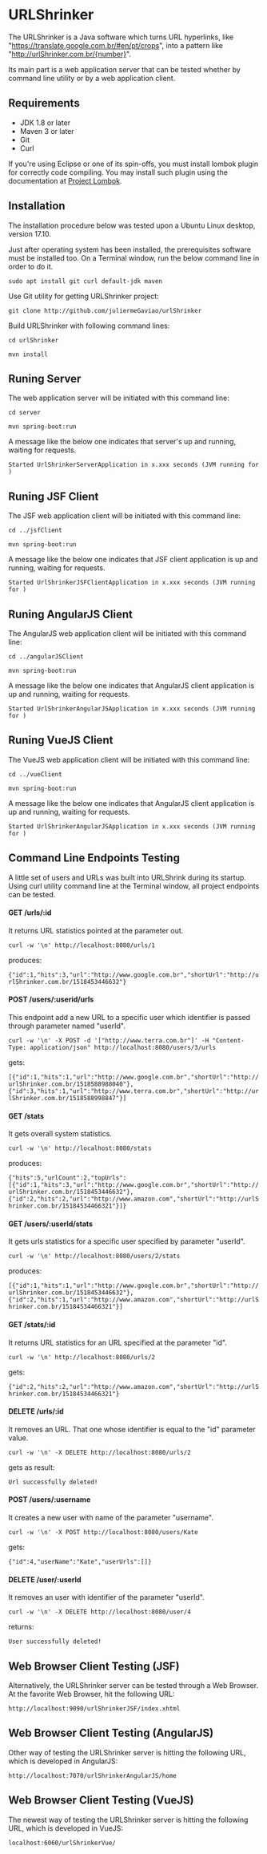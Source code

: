 # URLShrinker

The URLShrinker is a Java software which turns URL hyperlinks, like "https://translate.google.com.br/#en/pt/crops", into a pattern like "http://urlShrinker.com.br/{number}".

Its main part is a web application server that can be tested whether by command line utility or by a web application client.

## Requirements
- JDK 1.8 or later
- Maven 3 or later
- Git
- Curl

If you're using Eclipse or one of its spin-offs, you must install lombok plugin for correctly code compiling. You may install such plugin using the documentation at [Project Lombok](https://projectlombok.org/setup/eclipse).

## Installation

The installation procedure below was tested upon a Ubuntu Linux desktop, version 17.10.

Just after operating system has been installed, the prerequisites software must be installed too. On a Terminal window, run the below command line in order to do it.

`sudo apt install git curl default-jdk maven`


Use Git utility for getting URLShrinker project:

`git clone http://github.com/juliermeGaviao/urlShrinker`


Build URLShrinker with following command lines:

`cd urlShrinker`

`mvn install`


## Runing Server 

The web application server will be initiated with this command line:

`cd server`

`mvn spring-boot:run`


A message like the below one indicates that server's up and running, waiting for requests.

`Started UrlShrinkerServerApplication in x.xxx seconds (JVM running for )`


## Runing JSF Client 

The JSF web application client will be initiated with this command line:

`cd ../jsfClient`

`mvn spring-boot:run`


A message like the below one indicates that JSF client application is up and running, waiting for requests.

`Started UrlShrinkerJSFClientApplication in x.xxx seconds (JVM running for )`


## Runing AngularJS Client 

The AngularJS web application client will be initiated with this command line:

`cd ../angularJSClient`

`mvn spring-boot:run`


A message like the below one indicates that AngularJS client application is up and running, waiting for requests.

`Started UrlShrinkerAngularJSApplication in x.xxx seconds (JVM running for )`


## Runing VueJS Client 

The VueJS web application client will be initiated with this command line:

`cd ../vueClient`

`mvn spring-boot:run`


A message like the below one indicates that AngularJS client application is up and running, waiting for requests.

`Started UrlShrinkerAngularJSApplication in x.xxx seconds (JVM running for )`


## Command Line Endpoints Testing 

A little set of users and URLs was built into URLShrink during its startup. Using curl utility command line at the Terminal window, all project endpoints can be tested.

#### GET /urls/:id

It returns URL statistics pointed at the parameter out.

`curl -w '\n' http://localhost:8080/urls/1`

produces:

`{"id":1,"hits":3,"url":"http://www.google.com.br","shortUrl":"http://urlShrinker.com.br/1518453446632"}`

#### POST /users/:userid/urls

This endpoint add a new URL to a specific user which identifier is passed through parameter named "userId".

`curl -w '\n' -X POST -d '["http://www.terra.com.br"]' -H "Content-Type: application/json" http://localhost:8080/users/3/urls`

gets:

`[{"id":1,"hits":1,"url":"http://www.google.com.br","shortUrl":"http://urlShrinker.com.br/1518588988040"},{"id":3,"hits":1,"url":"http://www.terra.com.br","shortUrl":"http://urlShrinker.com.br/1518588998847"}]`

#### GET /stats

It gets overall system statistics.

`curl -w '\n' http://localhost:8080/stats`

produces:

`{"hits":5,"urlCount":2,"topUrls":[{"id":1,"hits":3,"url":"http://www.google.com.br","shortUrl":"http://urlShrinker.com.br/1518453446632"},{"id":2,"hits":2,"url":"http://www.amazon.com","shortUrl":"http://urlShrinker.com.br/15184534466321"}]}`

#### GET /users/:userId/stats

It gets urls statistics for a specific user specified by parameter "userId".

`curl -w '\n' http://localhost:8080/users/2/stats`

produces:

`[{"id":1,"hits":1,"url":"http://www.google.com.br","shortUrl":"http://urlShrinker.com.br/1518453446632"},{"id":2,"hits":1,"url":"http://www.amazon.com","shortUrl":"http://urlShrinker.com.br/15184534466321"}]`

#### GET /stats/:id

It returns URL statistics for an URL specified at the parameter "id".

`curl -w '\n' http://localhost:8080/urls/2`

gets:

`{"id":2,"hits":2,"url":"http://www.amazon.com","shortUrl":"http://urlShrinker.com.br/15184534466321"}`

#### DELETE /urls/:id

It removes an URL. That one whose identifier is equal to the "id" parameter value.

`curl -w '\n' -X DELETE http://localhost:8080/urls/2`

gets as result:

`Url successfully deleted!`

#### POST /users/:username

It creates a new user with name of the parameter "username".

`curl -w '\n' -X POST http://localhost:8080/users/Kate`

gets:

`{"id":4,"userName":"Kate","userUrls":[]}`

#### DELETE /user/:userId

It removes an user with identifier of the parameter "userId".

`curl -w '\n' -X DELETE http://localhost:8080/user/4`

returns:

`User successfully deleted!`


## Web Browser Client Testing (JSF)

Alternatively, the URLShrinker server can be tested through a Web Browser. At the favorite Web Browser, hit the following URL:

`http://localhost:9090/urlShrinkerJSF/index.xhtml`

## Web Browser Client Testing (AngularJS)

Other way of testing the URLShrinker server is hitting the following URL, which is developed in AngularJS:

`http://localhost:7070/urlShrinkerAngularJS/home`

## Web Browser Client Testing (VueJS)

The newest way of testing the URLShrinker server is hitting the following URL, which is developed in VueJS:

`localhost:6060/urlShrinkerVue/`
